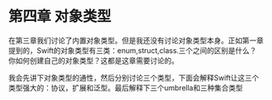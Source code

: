 # 第四章 对象类型

在第三章我们讨论了内置对象类型。但是我还没有讨论对象类型本身。正如第一章提到的，Swift的对象类型有三类：enum,struct,class.三个之间的区别是什么？你如何创建自己的对象类型？这都是这章需要讨论的。

我会先讲下对象类型的通性，然后分别讨论三个类型，下面会解释Swift让这三个类型强大的：协议，扩展和泛型。最后解释下三个umbrella和三种集合类型
